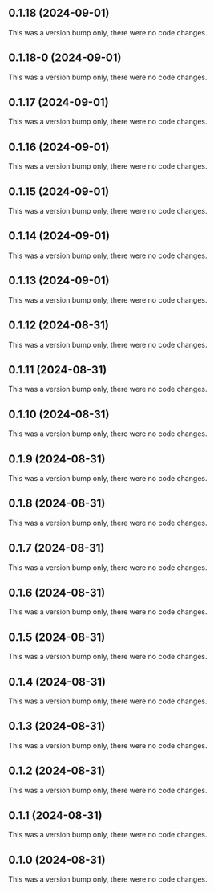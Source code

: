 ## 0.1.18 (2024-09-01)

This was a version bump only, there were no code changes.

## 0.1.18-0 (2024-09-01)

This was a version bump only, there were no code changes.

## 0.1.17 (2024-09-01)

This was a version bump only, there were no code changes.

## 0.1.16 (2024-09-01)

This was a version bump only, there were no code changes.

## 0.1.15 (2024-09-01)

This was a version bump only, there were no code changes.

## 0.1.14 (2024-09-01)

This was a version bump only, there were no code changes.

## 0.1.13 (2024-09-01)

This was a version bump only, there were no code changes.

## 0.1.12 (2024-08-31)

This was a version bump only, there were no code changes.

## 0.1.11 (2024-08-31)

This was a version bump only, there were no code changes.

## 0.1.10 (2024-08-31)

This was a version bump only, there were no code changes.

## 0.1.9 (2024-08-31)

This was a version bump only, there were no code changes.

## 0.1.8 (2024-08-31)

This was a version bump only, there were no code changes.

## 0.1.7 (2024-08-31)

This was a version bump only, there were no code changes.

## 0.1.6 (2024-08-31)

This was a version bump only, there were no code changes.

## 0.1.5 (2024-08-31)

This was a version bump only, there were no code changes.

## 0.1.4 (2024-08-31)

This was a version bump only, there were no code changes.

## 0.1.3 (2024-08-31)

This was a version bump only, there were no code changes.

## 0.1.2 (2024-08-31)

This was a version bump only, there were no code changes.

## 0.1.1 (2024-08-31)

This was a version bump only, there were no code changes.

## 0.1.0 (2024-08-31)

This was a version bump only, there were no code changes.